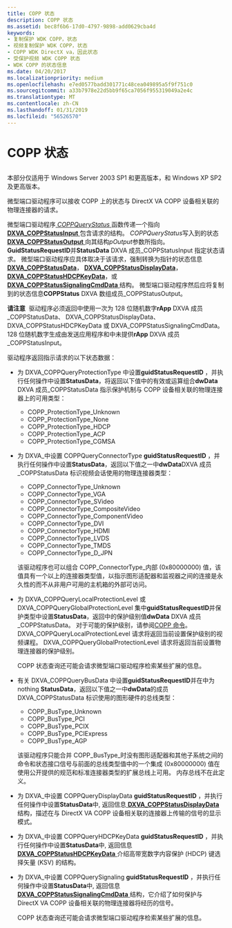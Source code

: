 ```yaml
---
title: COPP 状态
description: COPP 状态
ms.assetid: bec8f6b6-17d0-4797-9898-add0629cba4d
keywords:
- 复制保护 WDK COPP，状态
- 视频复制保护 WDK COPP，状态
- COPP WDK DirectX va，因此状态
- 受保护视频 WDK COPP 状态
- WDK COPP 的状态信息
ms.date: 04/20/2017
ms.localizationpriority: medium
ms.openlocfilehash: e7ed0577badd301771c48cea049895a5f9f751c0
ms.sourcegitcommit: a33b7978e22d5bb9f65ca7056f955319049a2e4c
ms.translationtype: MT
ms.contentlocale: zh-CN
ms.lasthandoff: 01/31/2019
ms.locfileid: "56526570"
---
```

# <a name="copp-status"></a>COPP 状态


## <span id="ddk_copp_status_gg"></span><span id="DDK_COPP_STATUS_GG"></span>


本部分仅适用于 Windows Server 2003 SP1 和更高版本，和 Windows XP SP2 及更高版本。

微型端口驱动程序可以接收 COPP 上的状态与 DirectX VA COPP 设备相关联的物理连接器的请求。

微型端口驱动程序[ *COPPQueryStatus* ](https://msdn.microsoft.com/library/windows/hardware/ff539652)函数传递一个指向[ **DXVA\_COPPStatusInput** ](https://msdn.microsoft.com/library/windows/hardware/ff563899)包含请求的结构。 *COPPQueryStatus*写入到的状态[ **DXVA\_COPPStatusOutput** ](https://msdn.microsoft.com/library/windows/hardware/ff563903)向其结构*pOutput*参数所指向。 **GuidStatusRequestID**并**StatusData** DXVA 成员\_COPPStatusInput 指定状态请求。 微型端口驱动程序应具体取决于该请求，强制转换为指针的状态信息[ **DXVA\_COPPStatusData**](https://msdn.microsoft.com/library/windows/hardware/ff563154)， [ **DXVA\_COPPStatusDisplayData**](https://msdn.microsoft.com/library/windows/hardware/ff563157)， [ **DXVA\_COPPStatusHDCPKeyData**](https://msdn.microsoft.com/library/windows/hardware/ff563896)，或[ **DXVA\_COPPStatusSignalingCmdData** ](https://msdn.microsoft.com/library/windows/hardware/ff563905)结构。 微型端口驱动程序然后应将复制到的状态信息**COPPStatus** DXVA 数组成员\_COPPStatusOutput。

**请注意**  驱动程序必须返回中使用一次为 128 位随机数字**rApp** DXVA 成员\_COPPStatusData、 DXVA\_COPPStatusDisplayData、 DXVA\_COPPStatusHDCPKeyData 或 DXVA\_COPPStatusSignalingCmdData。 128 位随机数字生成由发送应用程序和中未提供**rApp** DXVA 成员\_COPPStatusInput。

 

驱动程序返回指示请求的以下状态数据：

-   为 DXVA\_COPPQueryProtectionType 中设置**guidStatusRequestID** ，并执行任何操作中设置**StatusData**，将返回以下值中的有效或运算组合**dwData** DXVA 成员\_COPPStatusData 指示保护机制与 COPP 设备相关联的物理连接器上的可用类型：
    -   COPP\_ProtectionType\_Unknown
    -   COPP\_ProtectionType\_None
    -   COPP\_ProtectionType\_HDCP
    -   COPP\_ProtectionType\_ACP
    -   COPP\_ProtectionType\_CGMSA
-   为 DXVA\_中设置 COPPQueryConnectorType **guidStatusRequestID** ，并执行任何操作中设置**StatusData**，返回以下值之一中**dwData**DXVA 成员\_COPPStatusData 标识视频会话使用的物理连接器类型：

    -   COPP\_ConnectorType\_Unknown
    -   COPP\_ConnectorType\_VGA
    -   COPP\_ConnectorType\_SVideo
    -   COPP\_ConnectorType\_CompositeVideo
    -   COPP\_ConnectorType\_ComponentVideo
    -   COPP\_ConnectorType\_DVI
    -   COPP\_ConnectorType\_HDMI
    -   COPP\_ConnectorType\_LVDS
    -   COPP\_ConnectorType\_TMDS
    -   COPP\_ConnectorType\_D\_JPN

    该驱动程序也可以组合 COPP\_ConnectorType\_内部 (0x80000000) 值，该值具有一个以上的连接器类型值，以指示图形适配器和监视器之间的连接是永久性的而不从非用户可用的主机箱的外部可访问。

-   为 DXVA\_COPPQueryLocalProtectionLevel 或 DXVA\_COPPQueryGlobalProtectionLevel 集中**guidStatusRequestID**并保护类型中设置**StatusData**，返回中的保护级别值**dwData** DXVA 成员\_COPPStatusData。 对于可能的保护级别，请参阅[COPP 命令](copp-commands.md)。 DXVA\_COPPQueryLocalProtectionLevel 请求将返回当前设置保护级别的视频课程。 DXVA\_COPPQueryGlobalProtectionLevel 请求将返回当前设置物理连接器的保护级别。

    COPP 状态查询还可能会请求微型端口驱动程序检索某些扩展的信息。

-   有关 DXVA\_COPPQueryBusData 中设置**guidStatusRequestID**并在中为 nothing **StatusData**，返回以下值之一中**dwData**的成员DXVA\_COPPStatusData 标识使用的图形硬件的总线类型：

    -   COPP\_BusType\_Unknown
    -   COPP\_BusType\_PCI
    -   COPP\_BusType\_PCIX
    -   COPP\_BusType\_PCIExpress
    -   COPP\_BusType\_AGP

    该驱动程序只能合并 COPP\_BusType\_时没有图形适配器和其他子系统之间的命令和状态接口信号与前面的总线类型值中的一个集成 (0x80000000) 值在使用公开提供的规范和标准连接器类型的扩展总线上可用。 内存总线不在此定义。

-   为 DXVA\_中设置 COPPQueryDisplayData **guidStatusRequestID** ，并执行任何操作中设置**StatusData**中, 返回信息[ **DXVA\_COPPStatusDisplayData** ](https://msdn.microsoft.com/library/windows/hardware/ff563157)结构，描述在与 DirectX VA COPP 设备相关联的连接器上传输的信号的显示模式。

-   为 DXVA\_中设置 COPPQueryHDCPKeyData **guidStatusRequestID** ，并执行任何操作中设置**StatusData**中, 返回信息[ **DXVA\_COPPStatusHDCPKeyData** ](https://msdn.microsoft.com/library/windows/hardware/ff563896)介绍高带宽数字内容保护 (HDCP) 键选择矢量 (KSV) 的结构。

-   为 DXVA\_中设置 COPPQuerySignaling **guidStatusRequestID** ，并执行任何操作中设置**StatusData**中, 返回信息[ **DXVA\_COPPStatusSignalingCmdData** ](https://msdn.microsoft.com/library/windows/hardware/ff563905)结构，它介绍了如何保护与 DirectX VA COPP 设备相关联的物理连接器将经历的信号。

    COPP 状态查询还可能会请求微型端口驱动程序检索某些扩展的信息。

 

 





